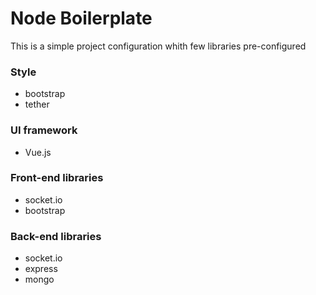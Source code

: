 # Node Boilerplate

This is a simple project configuration whith few libraries pre-configured

### Style
* bootstrap
* tether

### UI framework
* Vue.js

### Front-end libraries
* socket.io
* bootstrap

### Back-end libraries
* socket.io
* express
* mongo